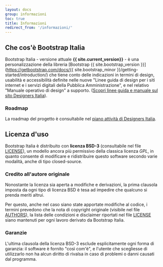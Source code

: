 ```yaml
---
layout: docs
group: informazioni
toc: true
title: Informazioni
redirect_from: '/informazioni/'
---
```


## Che cos'è Bootstrap Italia

Bootstrap Italia - versione attuale **{{ site.current_version}}** - è una personalizzazione della libreria [Bootstrap {{ site.bootstrap_version }}](https://getbootstrap.com/docs/{{ site.bootstrap_minor }}/getting-started/introduction/) che tiene conto delle indicazioni in termini di design, usabilità e accessibilità definite nelle nuove "Linee guida di design per i siti internet e i servizi digitali della Pubblica Amministrazione", e nel relativo "Manuale operativo di design" a supporto. ([Scopri linee guida e manuale sul sito Designers Italia](https://designers.italia.it/linee-guida)).

### Roadmap

La roadmap del progetto è consultabile nel [piano attività di Designers Italia](https://designers.italia.it/piano-attivita/).

## Licenza d'uso

Bootstrap Italia è distribuito con **licenza BSD-3** (consultabile nel file [LICENSE](https://github.com/italia/bootstrap-italia/blob/master/LICENSE)), un modello ancora più permissivo della classica licenza _GPL_, in quanto consente di modificare e ridistribuire questo software secondo varie modalità, anche di tipo closed-source.

### Credito all'autore originale

Nonostante la licenza sia aperta a modifiche e derivazioni, la prima clausola imposta da ogni tipo di licenza BSD è tesa ad impedire che qualcuno si prenda meriti altrui.

Per questo, anche nel caso siano state apportate modifiche al codice, i termini prevedono che la nota di copyright originale (visibile nel file [AUTHORS](https://github.com/italia/bootstrap-italia/blob/master/AUTHORS)), la lista delle condizioni e disclaimer riportati nel file [LICENSE](https://github.com/italia/bootstrap-italia/blob/master/LICENSE) siano mantenuti per ogni lavoro derivato da Bootstrap Italia.

### Garanzie

L'ultima clausola della licenza BSD-3 esclude esplicitamente ogni forma di garanzia: il software è fornito "così com'è", e l'utente che scegliesse di utilizzarlo non ha alcun diritto di rivalsa in caso di problemi o danni causati dal programma.

